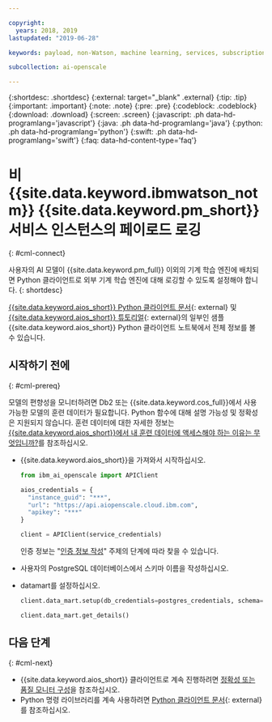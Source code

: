 ```yaml
---

copyright:
  years: 2018, 2019
lastupdated: "2019-06-28"

keywords: payload, non-Watson, machine learning, services, subscription

subcollection: ai-openscale

---
```


{:shortdesc: .shortdesc}
{:external: target="_blank" .external}
{:tip: .tip}
{:important: .important}
{:note: .note}
{:pre: .pre}
{:codeblock: .codeblock}
{:download: .download}
{:screen: .screen}
{:javascript: .ph data-hd-programlang='javascript'}
{:java: .ph data-hd-programlang='java'}
{:python: .ph data-hd-programlang='python'}
{:swift: .ph data-hd-programlang='swift'}
{:faq: data-hd-content-type='faq'}

# 비{{site.data.keyword.ibmwatson_notm}} {{site.data.keyword.pm_short}} 서비스 인스턴스의 페이로드 로깅
{: #cml-connect}

사용자의 AI 모델이 {{site.data.keyword.pm_full}} 이외의 기계 학습 엔진에 배치되면 Python 클라이언트로 외부 기계 학습 엔진에 대해 로깅할 수 있도록 설정해야 합니다.
{: shortdesc}

[{{site.data.keyword.aios_short}} Python 클라이언트 문서](http://ai-openscale-python-client.mybluemix.net/){: external} 및 [{{site.data.keyword.aios_short}} 튜토리얼](https://github.com/pmservice/ai-openscale-tutorials/blob/master/README.md){: external}의 일부인 샘플 {{site.data.keyword.aios_short}} Python 클라이언트 노트북에서 전체 정보를 볼 수 있습니다.

## 시작하기 전에
{: #cml-prereq}

모델의 편향성을 모니터하려면 Db2 또는 {{site.data.keyword.cos_full}}에서 사용 가능한 모델의 훈련 데이터가 필요합니다. Python 함수에 대해 설명 가능성 및 정확성은 지원되지 않습니다. 훈련 데이터에 대한 자세한 정보는 [{{site.data.keyword.aios_short}}에서 내 훈련 데이터에 액세스해야 하는 이유는 무엇입니까?](/docs/services/ai-openscale?topic=ai-openscale-trainingdata#trainingdata)를 참조하십시오.

- {{site.data.keyword.aios_short}}을 가져와서 시작하십시오.

    ```python
    from ibm_ai_openscale import APIClient

    aios_credentials = {
      "instance_guid": "***",
      "url": "https://api.aiopenscale.cloud.ibm.com",
      "apikey": "***"
    }

    client = APIClient(service_credentials)
    ```
  인증 정보는 "[인증 정보 작성](/docs/services/ai-openscale?topic=ai-openscale-cred-create)" 주제의 단계에 따라 찾을 수 있습니다.

- 사용자의 PostgreSQL 데이터베이스에서 스키마 이름을 작성하십시오.

- datamart를 설정하십시오.

    ```python
    client.data_mart.setup(db_credentials=postgres_credentials, schema=schemaName)

    client.data_mart.get_details()
    ```


## 다음 단계
{: #cml-next}

- {{site.data.keyword.aios_short}} 클라이언트로 계속 진행하려면 [정확성 또는 품질 모니터 구성](/docs/services/ai-openscale?topic=ai-openscale-acc-monitor)을 참조하십시오.
- Python 명령 라이브러리를 계속 사용하려면 [Python 클라이언트 문서](http://ai-openscale-python-client.mybluemix.net/){: external}를 참조하십시오.
